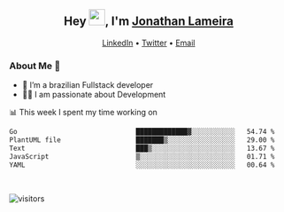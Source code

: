 <h2 align="center">Hey <img src="https://github.com/TheDudeThatCode/TheDudeThatCode/blob/master/Assets/Hi.gif" width="29">, I'm <a href="https://www.linkedin.com/in/jonathanlameira/">Jonathan Lameira</a></h2>
<p align="center">
  <a href="https://www.linkedin.com/in/jonathanlameira/">LinkedIn</a> •
  <a href="https://twitter.com/jlameira">Twitter</a> •
  <a href="mailto:jlameira@gmail.com">Email</a>
</p>

### About Me 🚀
- 🌱  I’m a brazilian Fullstack developer</br>
- 👨‍💻  I am passionate about Development</br>

<!-- ![Jonathan Lameira github stats](https://github-readme-stats.vercel.app/api?username=jlameirameli&show_icons=true&hide_border=true)&nbsp;&nbsp; -->

📊 This week I spent my time working on
<!--START_SECTION:waka-->

```txt
Go                              █████████████▓░░░░░░░░░░░   54.74 %
PlantUML file                   ███████▒░░░░░░░░░░░░░░░░░   29.00 %
Text                            ███▒░░░░░░░░░░░░░░░░░░░░░   13.67 %
JavaScript                      ▒░░░░░░░░░░░░░░░░░░░░░░░░   01.71 %
YAML                            ░░░░░░░░░░░░░░░░░░░░░░░░░   00.64 %
```

<!--END_SECTION:waka-->

<br />

![visitors](https://visitor-badge.laobi.icu/badge?page_id=jlameira.jlameira)
